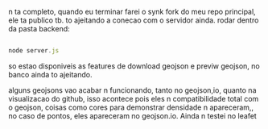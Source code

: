 
n ta completo, quando eu terminar farei o synk fork do meu repo principal, ele ta publico tb. to ajeitando a conecao com o servidor ainda. rodar dentro da pasta backend:

```js

node server.js

```

so estao disponiveis as features de download geojson e previw geojson, no banco ainda to ajeitando.




alguns geojsons vao acabar n funcionando, tanto no geojson,io, quanto na visualizacao do github, isso acontece pois eles n compatibilidade total com o geojson, coisas como cores para demonstrar densidade n apareceram,, no caso de pontos, eles apareceram no geojson.io. Ainda n testei no leafet
